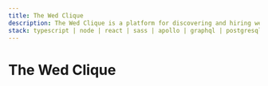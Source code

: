 ```yaml
---
title: The Wed Clique
description: The Wed Clique is a platform for discovering and hiring wedding vendors.
stack: typescript | node | react | sass | apollo | graphql | postgresql | aws
---
```


# The Wed Clique